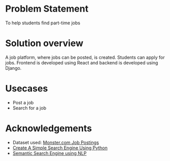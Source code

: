 # Problem Statement
To help students find part-time jobs

# Solution overview
A job platform, where jobs can be posted, is created. Students can apply for jobs. Frontend is developed using React and backend is developed using Django.

# Usecases
- Post a job
- Search for a job



# Acknowledgements
- Dataset used: [Monster.com Job Postings](https://www.kaggle.com/code/residentmario/exploring-monster-com-job-postings/data)
- [Create A Simple Search Engine Using Python](https://towardsdatascience.com/create-a-simple-search-engine-using-python-412587619ff5)
- [Semantic Search Engine using NLP](https://www.kaggle.com/code/ajitrajput/semantic-search-engine-using-nlp/notebook)
